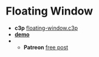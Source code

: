 # Floating Window

* **c3p** [floating-window.c3p](source/c3p/floating-window.c3p)
* <a href="https://c3demo.stranianelli.com/template/017-floating-window/demo" target="popup" onclick="window.open('https://c3demo.stranianelli.com/template/017-floating-window/demo','test', 'width=256,height=256,menubar=false,toolbar=false,location=false,resizable=false,status=false')">**demo**</a>
* * **Patreon** [free post](https://www.patreon.com/posts/floating-window-49310467)

